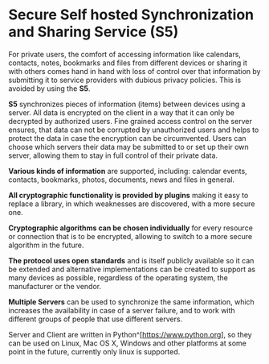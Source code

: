 # Secure Self hosted Synchronization and Sharing Service  (S5)


For private users, the comfort of  accessing information like calendars,
contacts, notes, bookmarks and files from different devices or sharing it with
others comes hand in hand with loss of control over that information by
submitting it to service providers with dubious privacy policies. This is avoided by using
the **S5**.


**S5** synchronizes pieces of information (items) between devices using
a server. All data is encrypted on the client in a way that it can only be
decrypted by authorized users. Fine grained access control on the server
ensures, that data can not be corrupted by unauthorized users and helps to
protect the data in case the encryption can be circumvented.
Users can choose which servers their data may be submitted to or set up their
own server, allowing them to stay in full control of their private data.

**Various kinds of information** are supported, including: calendar events, contacts,
bookmarks, photos, documents, news and files in general.

**All cryptographic functionality is provided by plugins** making it easy to
replace a library, in which weaknesses are discovered, with a more secure one.

**Cryptographic algorithms can be chosen individually**
for every resource or connection that is to be encrypted,
allowing to switch to a more secure algorithm in the future.

**The protocol uses open standards** and is itself publicly available
so it can be extended and alternative implementations can be created to support
as many devices as possible, regardless of the operating system, the
manufacturer or the vendor.

**Multiple Servers** can be used to synchronize the same information, which
increases the availability in case of a server failure, and to work with
different groups of people that use different servers.

Server and Client are written in Python^[<https://www.python.org>], so they can 
be used on Linux, Mac OS X, Windows and other platforms at some point in the 
future, currently only linux is supported.
